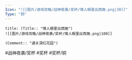 ```yaml
---
Icon: "![[图片/游戏攻略/战神夜袭/奖杯/情人眼里出西施.png|30]]"
Type: "铜"
---
```

```ad-common-bronze-trophy
title: (Title:: "情人眼里出西施")
![[图片/游戏攻略/战神夜袭/奖杯/情人眼里出西施.png|100]]

(Comment:: "通关深红花园")
```

#战神夜袭/奖杯 #奖杯 #奖杯/铜
